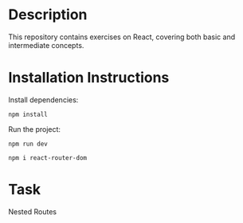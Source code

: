 # Description

This repository contains exercises on React, covering both basic and intermediate concepts.

# Installation Instructions

Install dependencies:

`npm install`

Run the project:

`npm run dev`

`npm i react-router-dom`

# Task

Nested Routes
